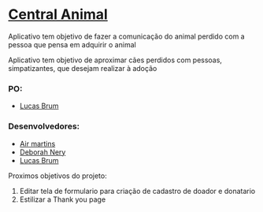 # [Central Animal](https://fullstack-r2plg4vtt-devs-need-love-too.vercel.app/register/index.html)   
  
  Aplicativo tem objetivo de fazer a comunicação do animal perdido com a pessoa que pensa em adquirir o animal
  
  Aplicativo tem objetivo de aproximar cães perdidos com pessoas, simpatizantes, que desejam realizar à adoção 
  
  ### PO:

* [Lucas Brum](https://github.com/Lucas-Brum)

  
### Desenvolvedores:
  
 * [Air martins](https://github.com/AirMartins)
 * [Deborah Nery](https://github.com/Deborah-Nery)
 * [Lucas Brum](https://github.com/Lucas-Brum)
  
  
  Proximos objetivos do projeto:
  1. Editar tela de formulario para criação de cadastro de doador e donatario
  2. Estilizar a Thank you page

